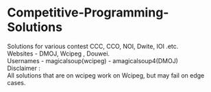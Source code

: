 # Competitive-Programming-Solutions
  Solutions for various contest CCC, CCO, NOI, Dwite, IOI .etc.  
  Websites - DMOJ, Wcipeg , Douwei.  
  Usernames - magicalsoup(wcipeg) - amagicalsoup4(DMOJ)  
  Disclaimer :  
  All solutions that are on wcipeg work on Wcipeg, but may fail on edge cases.
